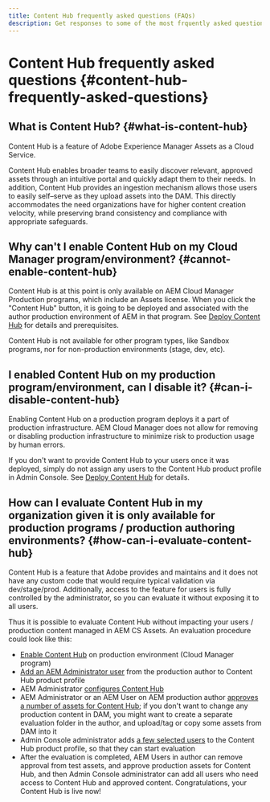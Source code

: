 ```yaml
---
title: Content Hub frequently asked questions (FAQs)
description: Get responses to some of the most frquently asked questions (FAQs) for Content Hub.
---
```

# Content Hub frequently asked questions {#content-hub-frequently-asked-questions}

## What is Content Hub? {#what-is-content-hub} 

Content Hub is a feature of Adobe Experience Manager Assets as a Cloud Service. 

Content Hub enables broader teams to easily discover relevant, approved assets through an intuitive portal and quickly adapt them to their needs.  In addition, Content Hub provides an ingestion mechanism allows those users to easily self–serve as they upload assets into the DAM. This directly accommodates the need organizations have for higher content creation velocity, while preserving brand consistency and compliance with appropriate safeguards.

## Why can't I enable Content Hub on my Cloud Manager program/environment? {#cannot-enable-content-hub}

Content Hub is at this point is only available on AEM Cloud Manager Production programs, which include an Assets license. When you click the "Content Hub" button, it is going to be deployed and associated with the author production environment of AEM in that program. See [Deploy Content Hub](/help/assets/deploy-content-hub.md) for details and prerequisites.

Content Hub is not available for other program types, like Sandbox programs, nor for non-production environments (stage, dev, etc).

## I enabled Content Hub on my production program/environment, can I disable it? {#can-i-disable-content-hub}

Enabling Content Hub on a production program deploys it a part of production infrastructure. AEM Cloud Manager does not allow for removing or disabling production infrastructure to minimize risk to production usage by human errors. 

If you don't want to provide Content Hub to your users once it was deployed, simply do not assign any users to the Content Hub product profile in Admin Console. See [Deploy Content Hub](/help/assets/deploy-content-hub.md#content-hub-instance-product-profile) for details.

## How can I evaluate Content Hub in my organization given it is only available for production programs / production authoring environments? {#how-can-i-evaluate-content-hub}

Content Hub is a feature that Adobe provides and maintains and it does not have any custom code that would require typical validation via dev/stage/prod. Additionally, access to the feature for users is fully controlled by the administrator, so you can evaluate it without exposing it to all users. 

Thus it is possible to evaluate Content Hub without impacting your users / production content managed in AEM CS Assets. An evaluation procedure could look like this:

* [Enable Content Hub](/help/assets/deploy-content-hub.md#enable-content-hub) on production environment (Cloud Manager program)
* [Add an AEM Administrator user](/help/assets/deploy-content-hub.md#onboard-content-hub-administrator) from the production author to Content Hub product profile
* AEM Administrator [configures Content Hub](/help/assets/configure-content-hub-ui-options.md)
* AEM Administrator or an AEM User on AEM production author [approves a number of assets for Content Hub](/help/assets/dynamicmedia/dynamic-media-open-apis/approve-assets.md); if you don't want to change any production content in DAM, you might want to create a separate evaluation folder in the author, and upload/tag or copy some assets from DAM into it
* Admin Console administrator adds [a few selected users](/help/assets/deploy-content-hub.md#onboard-content-hub-users) to the Content Hub product profile, so that they can start evaluation
* After the evaluation is completed, AEM Users in author can remove approval from test assets, and approve production assets for Content Hub, and then Admin Console administrator can add all users who need access to Content Hub and approved content. Congratulations, your Content Hub is live now!
